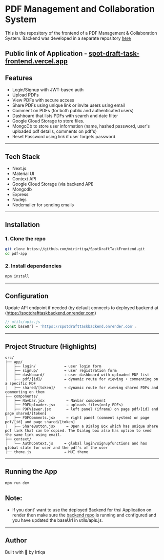 # PDF Management and Collaboration System 

This is the  repository of the frontend of a PDF Management & Collaboration System. Backend was developed in a separate repository [here](https://github.com/mirirtiqa/SpotDraftTaskBackend)

Public link of Application - [spot-draft-task-frontend.vercel.app](spot-draft-task-frontend.vercel.app)
---

##  Features

-  Login/Signup with JWT-based auth
-  Upload PDFs
-  View PDFs with secure access
-  Share PDFs using unique link or invite users using email
-  Comment on PDFs (for both public and authenticated users)
-  Dashboard that lists PDFs with search and date filter
-  Google Cloud Storage to store files.
-  MongoDb to store user information (name, hashed password, user's uploaded pdf details, comments on pdf's)
-  Reset Password using link if user forgets password.

---

##  Tech Stack

- Next.js  
- Material UI
- Context API
- Google Cloud Storage (via backend API)
- Mongodb
- Express
- Nodejs
- Nodemailer for sending emails

---

##  Installation

### 1. Clone the repo

```bash
git clone https://github.com/mirirtiqa/SpotDraftTaskFrontend.git
cd pdf-app
```

### 2. Install dependencies

```bash
npm install
```

---

##  Configuration

Update API endpoint if needed (by default connects to deployed backend at (https://spotdrafttaskbackend.onrender.com)

```js
// utils/apis.js 
const baseUrl = 'https://spotdrafttaskbackend.onrender.com';
```

---

##  Project Structure (Highlights)

```
src/
├── app/
│   ├── login/             → user login form
│   ├── signup/            → user registration form
│   ├── dashboard/         → user dashboard with uploaded PDF list
│   ├── pdf/[id]/          → dynamic route for viewing + commenting on a specific PDF
│   ├── shared/[token]/    → dynamic route for viewing shared PDFs and commenting on them 
├── components/
│   ├── Navbar.jsx          → Navbar component
│   ├── PDFUploader.jsx     → uploads files(only PDFs)
│   ├── PDFViewer.jsx       → left panel (iframe) on page pdf/[id] and page shared/[token]
│   ├── PDFComments.jsx     → right panel (comment system) on page pdf/[id] and page shared/[token]
|   ├── ShareButton.jsx     → Open a Dialog Box which has unique share pdf link that can be copied. The Dialog box also has option to send the same link using email.  
├── context/
│   └── AuthContext.js     → global login/signupfunctions and has global state for user and the pdf's of the user
├── theme.js               → MUI theme
```

---

##  Running the App

```bash
npm run dev
```


##  Note:

- If you dont' want to use the deployed Backend for thsi Application on render then make sure the [backend repo](https://github.com/mirirtiqa/SpotDraftTaskBackend) is running and configured and you have updated the baseUrl in utils/apis.js.


---

##  Author

Built with 💙 by Irtiqa
